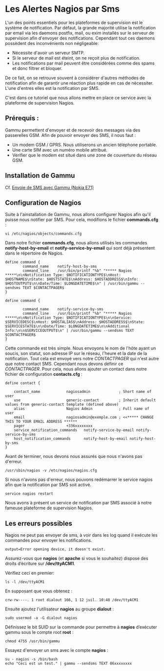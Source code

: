 # Les Alertes Nagios par Sms

L'un des points essentiels pour les plateformes de supervision est le système de notification. Par défaut, la grande majorité utilise la notification par email via les daemons postfix, mail, ou exim installés sur le serveur de supervision afin d'envoyer des notifications. Cependant tout ces daemons possèdent des inconvénients non négligeable:

- Nécessite d'avoir un serveur SMTP.
- Si le serveur de mail est éteint, on ne reçoit plus de notification.
- Les notifications par mail peuvent être considérées comme des spams et donc filtrer et bloquer.

De ce fait, on se retrouve souvent à considérer d'autres méthodes de notification afin de garantir une réaction plus rapide en cas de nécessiter. L'une d'entres elles est la notification par SMS.

C'est dans ce tutoriel que nous allons mettre en place ce service avec la plateforme de supervision Nagios.

## Prérequis :

Gammu permettent d'envoyer et de recevoir des messages via des passerelles GSM. Afin de pouvoir envoyer des SMS, il nous faut :

- Un modem GSM / GPRS. Nous utiliserons un ancien téléphone portable.
- Une carte SIM avec un numéro mobile attribué.
- Verifier que le modem est situé dans une zone de couverture du réseau GSM.

## Installation de Gammu

Cf. [Envoie de SMS avec Gammu (Nokia E71)](https://github.com/KyoshinSan/Gammu)

## Configuration de Nagios

Suite à l'ainstallation de Gammu, nous allons configurer Nagios afin qu'il puisse nous notifier par SMS. Pour cela, modifions le fichier **commands.cfg** :

```
vi /etc/nagios/objects/commands.cfg
```

Dans notre fichier **commands.cfg**, nous allons utilisés les commandes **notify-host-by-email** et **notify-service-by-email** qui sont déjà présentent dans le répertoire de Nagios.

```
define command {
        command_name    notify-host-by-sms
        command_line    /usr/bin/printf "%b" "***** Nagios *****\n\nNotification Type: $NOTIFICATIONTYPE$\nHost: $HOSTNAME$\nState: $HOSTSTATE$\nAddress: $HOSTADDRESS$\nInfo: $HOSTOUTPUT$\n\nDate/Time: $LONGDATETIME$\n" | /usr/bin/gammu --sendsms TEXT $CONTACTPAGER$
}

define command {

        command_name    notify-service-by-sms
        command_line    /usr/bin/printf "%b" "***** Nagios *****\n\nNotification Type: $NOTIFICATIONTYPE$\n\nService: $SERVICEDESC$\nHost: $HOSTALIAS$\nAddress: $HOSTADDRESS$\nState: $SERVICESTATE$\n\nDate/Time: $LONGDATETIME$\n\nAdditional Info:\n\n$SERVICEOUTPUT$\n" | /usr/bin/gammu --sendsms TEXT $CONTACTPAGER$
}
```

Cette commande est très simple. Nous envoyons le nom de l'hôte ayant un soucis, son statut, son adresse IP sur le réseau, l'heure et la date de la notification. Tout cela est envoyé vers notre $CONTACTPAGER$ qui n'est autre que notre contact SMS. Cependant nous devons définir ce $CONTACTPAGER$. Pour cela, nous allons ajouter un contact dans notre fichier de configuration **contacts.cfg** :

```
define contact {

    contact_name            nagiosadmin             ; Short name of user
    use                     generic-contact         ; Inherit default values from generic-contact template (defined above)
    alias                   Nagios Admin            ; Full name of user
    email                   nagiosadmin@exemple.com ; <<***** CHANGE THIS TO YOUR EMAIL ADDRESS ******
    pager                   +336xxxxxxxx
    service_notification_commands   notify-service-by-email notify-service-by-sms
    host_notification_commands      notify-host-by-email notify-host-by-sms
}
```

Avant de terminer, nous devons nous assurés que nous n'avons pas d'erreur.

```
/usr/sbin/nagios -v /etc/nagios/nagios.cfg
```

Si nous n'avons pas d'erreur, nous pouvons redémarrer le service nagios afin que la notification par SMS soit activé.

```
service nagios restart
```

Nous avons à présent un service de notification par SMS associé à notre fameuse plateforme de supervision Nagios.

## Les erreurs possibles

Nagios ne peut pas envoyer de sms, à voir dans les log quand il exécute les commandes pour envoyer les notifications.

```
output=Error opening device, it doesn't exist.
```

Assurez-vous que **nagios** (et **apache** si vous le souhaitez) dispose des droits d’écriture sur **/dev/ttyACM1**.

Vérifiez ceci en premier:

```
ls -l /dev/ttyACM1
```

En supposant que vous obtenez :

```
crw-rw----. 1 root dialout 166, 1 12 juil. 10:48 /dev/ttyACM1
```

Ensuite ajoutez l'utilisateur **nagios** au groupe **dialout** :

```
sudo usermod -a -G dialout nagios
```

Définissez le bit SUID sur la commande pour permettre à **nagios** d’exécuter gammu sous le compte root **root** :

```
chmod 4755 /usr/bin/gammu
```

Essayez d'envoyer un sms avec le compte **nagios** :

```
su - nagios -s /bin/bash
echo "Ceci est un test." | gammu --sendsms TEXT 06xxxxxxxx
```
